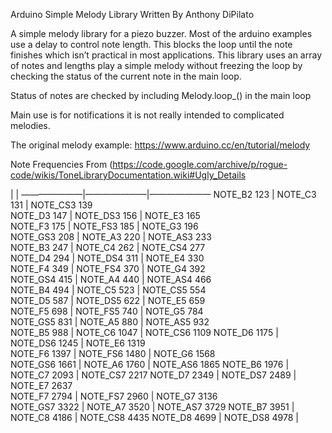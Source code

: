 Arduino Simple Melody Library 
Written By Anthony DiPilato

A simple melody library for a piezo buzzer.
Most of the arduino examples use a delay to control note length. This blocks the loop until the note finishes which isn’t practical in most applications. This library uses an array of notes and lengths play a simple melody without freezing the loop by checking the status of the current note in the main loop.

Status of notes are checked by including Melody.loop_() in the main loop

Main use is for notifications it is not really intended to complicated melodies.

The original melody example: https://www.arduino.cc/en/tutorial/melody

Note Frequencies 
From (https://code.google.com/archive/p/rogue-code/wikis/ToneLibraryDocumentation.wiki#Ugly_Details

 | |
———————|———————|———————
NOTE_B2 123 	|	NOTE_C3 131 	|	NOTE_CS3 139  
NOTE_D3 147 	|	NOTE_DS3 156 	|	NOTE_E3 165   
NOTE_F3 175	|	NOTE_FS3 185	|	NOTE_G3 196   
NOTE_GS3 208 	|	NOTE_A3 220 	|	NOTE_AS3 233  
NOTE_B3 247 	|	NOTE_C4 262 	|	NOTE_CS4 277  
NOTE_D4 294	|	NOTE_DS4 311 	|	NOTE_E4 330   
NOTE_F4 349 	|	NOTE_FS4 370 	|	NOTE_G4 392   
NOTE_GS4 415 	|	NOTE_A4 440 	|	NOTE_AS4 466  
NOTE_B4 494 	|	NOTE_C5 523 	|	NOTE_CS5 554  
NOTE_D5 587 	|	NOTE_DS5 622 	|	NOTE_E5 659   
NOTE_F5 698 	|	NOTE_FS5 740 	|	NOTE_G5 784   
NOTE_GS5 831 	|	NOTE_A5 880 	|	NOTE_AS5 932  
NOTE_B5 988 	|	NOTE_C6 1047	|	NOTE_CS6 1109 
NOTE_D6 1175 	|	NOTE_DS6 1245 	|	NOTE_E6 1319  
NOTE_F6 1397 	|	NOTE_FS6 1480 	|	NOTE_G6 1568  
NOTE_GS6 1661 	|	NOTE_A6 1760	|	NOTE_AS6 1865 
NOTE_B6 1976 	|	NOTE_C7 2093 	|	NOTE_CS7 2217 
NOTE_D7 2349 	|	NOTE_DS7 2489 	|	NOTE_E7 2637  
NOTE_F7 2794	|	NOTE_FS7 2960 	|	NOTE_G7 3136  
NOTE_GS7 3322 	|	NOTE_A7 3520 	|	NOTE_AS7 3729 
NOTE_B7 3951 	|	NOTE_C8 4186 	|	NOTE_CS8 4435 
NOTE_D8 4699 	|	NOTE_DS8 4978 	| 		      